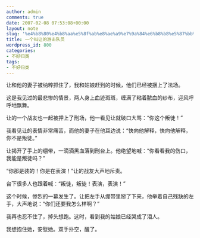 ```yaml
---
author: admin
comments: true
date: 2007-02-08 07:53:08+00:00
layout: note
slug: '%e4%b8%80%e4%b8%aa%e5%8f%ab%e8%ae%a9%e7%9a%84%e6%b8%b8%e5%87%bb%e9%98%9f%e5%91%98'
title: 一个叫让的游击队员
wordpress_id: 800
categories:
- 不好归类
tags:
- 不好归类
---
```


让和他的妻子被纳粹抓住了，我和姑娘赶到的时候，他们已经被捆上了法场。

这是我见过的最悲惨的情景，两人身上血迹斑斑，缠满了粘着脓血的纱布，迎风呼呼地飘舞。

让的一个战友也一起被押上了刑场，他一看见让就破口大骂：“你这个叛徒！”

我看见让的表情非常痛苦，而他的妻子在他耳边说：“快向他解释，快向他解释，你不是叛徒。”

让揭开了手上的绷带，一滴滴黑血落到刑台上。他绝望地喊：“你看看我的伤口，我能是叛徒吗？”

“你那是装的！你是在表演！”让的战友大声地斥责。

台下很多人也跟着喊：“叛徒，叛徒！表演，表演！”

这个时候，惨烈的一幕发生了。让把左手从绷带里掰了下来，他举着自己残缺的左手，大声地说：“你们还要我怎么样啊？”

我再也忍不住了，掉头想跑。这时，看到我的姑娘已经哭成了泪人。

我想抱住她，安慰她。双手扑空，醒了。
